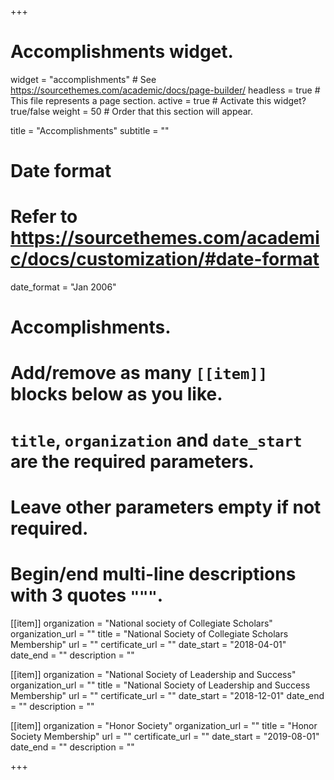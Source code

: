 +++
# Accomplishments widget.
widget = "accomplishments"  # See https://sourcethemes.com/academic/docs/page-builder/
headless = true  # This file represents a page section.
active = true  # Activate this widget? true/false
weight = 50  # Order that this section will appear.

title = "Accomplish&shy;ments"
subtitle = ""

# Date format
#   Refer to https://sourcethemes.com/academic/docs/customization/#date-format
date_format = "Jan 2006"

# Accomplishments.
#   Add/remove as many `[[item]]` blocks below as you like.
#   `title`, `organization` and `date_start` are the required parameters.
#   Leave other parameters empty if not required.
#   Begin/end multi-line descriptions with 3 quotes `"""`.

[[item]]
  organization = "National society of Collegiate Scholars"
  organization_url = ""
  title = "National Society of Collegiate Scholars Membership"
  url = ""
  certificate_url = ""
  date_start = "2018-04-01"
  date_end = ""
  description = ""

[[item]]
  organization = "National Society of Leadership and Success"
  organization_url = ""
  title = "National Society of Leadership and Success Membership"
  url = ""
  certificate_url = ""
  date_start = "2018-12-01"
  date_end = ""
  description = ""
  
[[item]]
  organization = "Honor Society"
  organization_url = ""
  title = "Honor Society Membership"
  url = ""
  certificate_url = ""
  date_start = "2019-08-01"
  date_end = ""
  description = ""

+++
